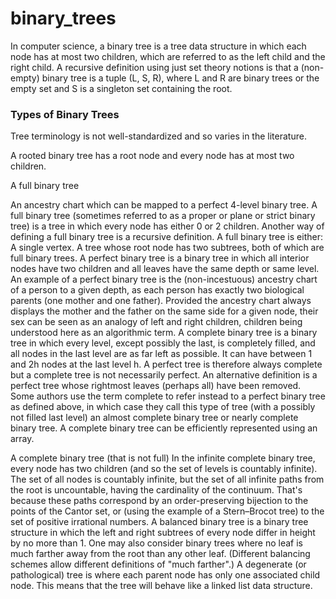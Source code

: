 # binary_trees
In computer science, a binary tree is a tree data structure in which each node has at most two children, which are referred to as the left child and the right child. A recursive definition using just set theory notions is that a (non-empty) binary tree is a tuple (L, S, R), where L and R are binary trees or the empty set and S is a singleton set containing the root.

### Types of Binary Trees

Tree terminology is not well-standardized and so varies in the literature.

A rooted binary tree has a root node and every node has at most two children.

A full binary tree

An ancestry chart which can be mapped to a perfect 4-level binary tree.
A full binary tree (sometimes referred to as a proper or plane or strict binary tree) is a tree in which every node has either 0 or 2 children. Another way of defining a full binary tree is a recursive definition. A full binary tree is either:
A single vertex.
A tree whose root node has two subtrees, both of which are full binary trees.
A perfect binary tree is a binary tree in which all interior nodes have two children and all leaves have the same depth or same level. An example of a perfect binary tree is the (non-incestuous) ancestry chart of a person to a given depth, as each person has exactly two biological parents (one mother and one father). Provided the ancestry chart always displays the mother and the father on the same side for a given node, their sex can be seen as an analogy of left and right children, children being understood here as an algorithmic term.
A complete binary tree is a binary tree in which every level, except possibly the last, is completely filled, and all nodes in the last level are as far left as possible. It can have between 1 and 2h nodes at the last level h. A perfect tree is therefore always complete but a complete tree is not necessarily perfect. An alternative definition is a perfect tree whose rightmost leaves (perhaps all) have been removed. Some authors use the term complete to refer instead to a perfect binary tree as defined above, in which case they call this type of tree (with a possibly not filled last level) an almost complete binary tree or nearly complete binary tree. A complete binary tree can be efficiently represented using an array.

A complete binary tree (that is not full)
In the infinite complete binary tree, every node has two children (and so the set of levels is countably infinite). The set of all nodes is countably infinite, but the set of all infinite paths from the root is uncountable, having the cardinality of the continuum. That's because these paths correspond by an order-preserving bijection to the points of the Cantor set, or (using the example of a Stern–Brocot tree) to the set of positive irrational numbers.
A balanced binary tree is a binary tree structure in which the left and right subtrees of every node differ in height by no more than 1. One may also consider binary trees where no leaf is much farther away from the root than any other leaf. (Different balancing schemes allow different definitions of "much farther".)
A degenerate (or pathological) tree is where each parent node has only one associated child node. This means that the tree will behave like a linked list data structure.
